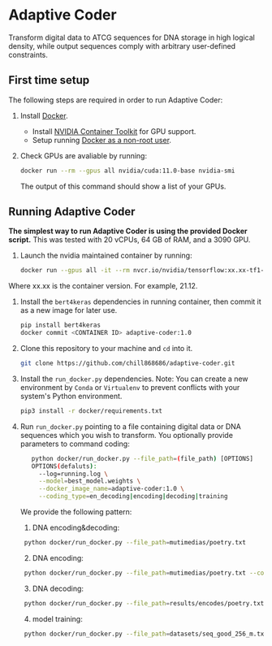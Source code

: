 # Adaptive Coder

Transform digital data to ATCG sequences for DNA storage in high logical density,
while output sequences comply with arbitrary user-defined constraints.


## First time setup

The following steps are required in order to run Adaptive Coder:

1.  Install [Docker](https://www.docker.com/).
    *   Install
        [NVIDIA Container Toolkit](https://docs.nvidia.com/datacenter/cloud-native/container-toolkit/install-guide.html)
        for GPU support.
    *   Setup running
        [Docker as a non-root user](https://docs.docker.com/engine/install/linux-postinstall/#manage-docker-as-a-non-root-user).
1.  Check GPUs are avaliable by running:

    ```bash
    docker run --rm --gpus all nvidia/cuda:11.0-base nvidia-smi
    ```
    
    The output of this command should show a list of your GPUs.

## Running Adaptive Coder

**The simplest way to run Adaptive Coder is using the provided Docker script.** This
was tested with 20 vCPUs, 64 GB of RAM, and a 3090 GPU.

1.  Launch the nvidia maintained container by running:

    ```bash
    docker run --gpus all -it --rm nvcr.io/nvidia/tensorflow:xx.xx-tf1-py3
    ```
   
   Where xx.xx is the container version. For example, 21.12.

1. Install the `bert4keras` dependencies in running container, then commit it as a new image for later use.

    ```bash
    pip install bert4keras
    docker commit <CONTAINER ID> adaptive-coder:1.0
    ```

2. Clone this repository to your machine and `cd` into it.

    ```bash
    git clone https://github.com/chill868686/adaptive-coder.git
    ```
    
3. Install the `run_docker.py` dependencies. Note: You can 
    create a new environment by `Conda` or `Virtualenv` to prevent conflicts with your system's Python environment.

    ```bash
    pip3 install -r docker/requirements.txt
    ```

4. Run `run_docker.py` pointing to a file containing digital data or DNA sequences which you wish to transform. 
    You optionally provide parameters to command coding:
    ```bash
       python docker/run_docker.py --file_path=(file_path) [OPTIONS]
       OPTIONS(defaluts):
         --log=running.log \
         --model=best_model.weights \
         --docker_image_name=adaptive-coder:1.0 \
         --coding_type=en_decoding|encoding|decoding|training
    ```
   
      We provide the following pattern:
   1. DNA encoding&decoding:
   ```bash
    python docker/run_docker.py --file_path=mutimedias/poetry.txt
    ```
   2. DNA encoding:
   ```bash
    python docker/run_docker.py --file_path=mutimedias/poetry.txt --coding_type=encoding
    ```
   3. DNA decoding:
   ```bash
    python docker/run_docker.py --file_path=results/encodes/poetry.txt.dna --coding_type=decoding
    ```
   4. model training:
   ```bash
    python docker/run_docker.py --file_path=datasets/seq_good_256_m.txt --coding_type=training
    ```